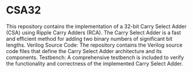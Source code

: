 # CSA32

This repository contains the implementation of a 32-bit Carry Select Adder (CSA) using Ripple Carry Adders (RCA). The Carry Select Adder is a fast and efficient method for adding two binary numbers of significant bit lengths. Verilog Source Code: The repository contains the Verilog source code files that define the Carry Select Adder architecture and its components. Testbench: A comprehensive testbench is included to verify the functionality and correctness of the implemented Carry Select Adder.

